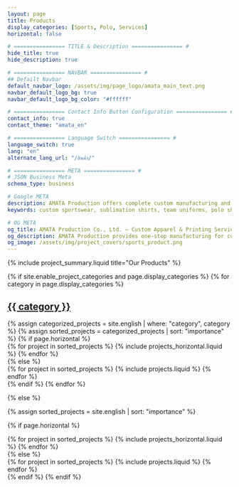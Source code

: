 ```yaml
---
layout: page
title: Products
display_categories: [Sports, Polo, Services]
horizontal: false

# ================ TITLE & Description ================ #
hide_title: true
hide_description: true

# ================ NAVBAR ================ #
## Defailt Navbar
default_navbar_logo: /assets/img/page_logo/amata_main_text.png
navbar_default_logo_bg: true
navbar_default_logo_bg_color: "#ffffff" 

# ================ Contact Info Button Configuration ================ #
contact_info: true
contact_theme: "amata_en"

# ================ Language Switch ================ #
language_switch: true
lang: "en"
alternate_lang_url: "/สินค้า/"

# ================ META ================ #
# JSON Business Meta
schema_type: business

# Google META
description: AMATA Production offers complete custom manufacturing and design services for sublimation sportswear, polo shirts, organization uniforms, advertising signs, campaign banners, and all types of printed media — with modern design, factory-direct pricing, fast production, and on-time delivery.
keywords: custom sportswear, sublimation shirts, team uniforms, polo shirts, organization apparel, printed signs, campaign banners, printed media, printing service, factory production, custom apparel, premium uniforms, fast delivery

# OG META
og_title: AMATA Production Co., Ltd. – Custom Apparel & Printing Services
og_description: AMATA Production provides one-stop manufacturing for custom-designed sportswear, team apparel, organization uniforms, advertising signs, campaign banners, and full-service print production — fast, professional, and affordable from factory to finish.
og_image: /assets/img/project_covers/sports_product.png
---
```


<!-- All Projects -->
{% include project_summary.liquid title="Our Products" %}

<!-- pages/projects.md -->
<div class="projects">
{% if site.enable_project_categories and page.display_categories %}
  <!-- Display categorized projects -->
  {% for category in page.display_categories %}
  <a id="{{ category }}" href=".#{{ category }}">
    <h2 class="category">{{ category }}</h2>
  </a>
  {% assign categorized_projects = site.english | where: "category", category %}
  {% assign sorted_projects = categorized_projects | sort: "importance" %}   <!-- ✅ FIXED LINE -->
  <!-- Generate cards for each project -->
  {% if page.horizontal %}
  <div class="container">
    <div class="row row-cols-1 row-cols-md-2">
    {% for project in sorted_projects %}
      {% include projects_horizontal.liquid %}
    {% endfor %}
    </div>
  </div>
  {% else %}
  <div class="row row-cols-1 row-cols-md-3">
    {% for project in sorted_projects %}
      {% include projects.liquid %}
    {% endfor %}
  </div>
  {% endif %}
  {% endfor %}

{% else %}

<!-- Display projects without categories -->

{% assign sorted_projects = site.english | sort: "importance" %}  <!-- Also updated to site.english -->

  <!-- Generate cards for each project -->
  {% if page.horizontal %}
  <div class="container">
    <div class="row row-cols-1 row-cols-md-2">
    {% for project in sorted_projects %}
      {% include projects_horizontal.liquid %}
    {% endfor %}
    </div>
  </div>
  {% else %}
  <div class="row row-cols-1 row-cols-md-3">
    {% for project in sorted_projects %}
      {% include projects.liquid %}
    {% endfor %}
  </div>
  {% endif %}
{% endif %}
</div>

